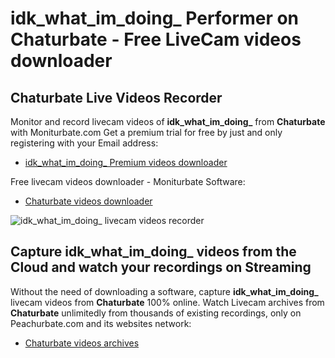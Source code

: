 # idk_what_im_doing_ Performer on Chaturbate - Free LiveCam videos downloader

## Chaturbate Live Videos Recorder

Monitor and record livecam videos of **idk_what_im_doing_** from **Chaturbate** with Moniturbate.com
Get a premium trial for free by just and only registering with your Email address:
* [idk_what_im_doing_ Premium videos downloader](https://moniturbate.com/request-demo-licence-key.html)

Free livecam videos downloader - Moniturbate Software:
* [Chaturbate videos downloader](https://moniturbate.com/moniturbate-download-software.html)

![idk_what_im_doing_ livecam videos recorder](https://peachurnet.com/templates/moniturbate-software.png)


## Capture idk_what_im_doing_ videos from the Cloud and watch your recordings on Streaming

Without the need of downloading a software, capture **idk_what_im_doing_** livecam videos from **Chaturbate** 100% online.
Watch Livecam archives from **Chaturbate** unlimitedly from thousands of existing recordings, only on Peachurbate.com and its websites network:
* [Chaturbate videos archives](https://peachurnet.com/)